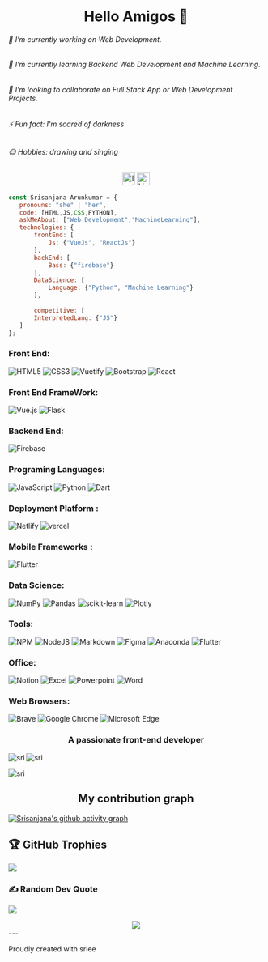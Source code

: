 
<!-- ### Header profile under construction (update soon 🚀).. -->

<h1 align="center">Hello Amigos 👋 </h1>
<!-- <div align="center">
<!--   <img height="150" src=""  /> 
</div> -->


<!--know me-->
<h6>🔭 I’m currently working on Web Development.</h6>
<h6>🌱 I’m currently learning Backend Web Development and Machine Learning.</h6>
<h6>👯 I’m looking to collaborate on Full Stack App or Web Development Projects.</h6>
<h6>⚡ Fun fact: I'm scared of darkness</h6>
<h6>😍 Hobbies: drawing and singing</h6>






<!-- #social... -->
<div align="center">
<img src="https://img.shields.io/badge/Instagram-E4405F?style=for-the-badge&logo=instagram&logoColor=white](https://www.instagram.com/_sri_ee_/" height="25" alt="Instagram logo"  />
  <img src="https://img.shields.io/badge/LinkedIn-0077B5?style=for-the-badge&logo=linkedin&logoColor=white](https://linkedin.com/in/https://www.linkedin.com/in/srisanjana-arunkumar-3357a0212/" height="25" alt="Linkedin logo"  />
</div>





```javascript
const Srisanjana Arunkumar = {
   pronouns: "she" | "her",
   code: [HTML,JS,CSS,PYTHON],
   askMeAbout: ["Web Development","MachineLearning"],
   technologies: {
       frontEnd: [
           Js: {"VueJs", "ReactJs"}
       ],
       backEnd: [
           Bass: {"firebase"}
       ],
       DataScience: [
           Language: {"Python", "Machine Learning"}
       ],
        
       competitive: [
	   InterpretedLang: {"JS"}
   ]
};
```




### Front End:

![HTML5](https://img.shields.io/badge/html5-%23E34F26.svg?style=plastic&logo=html5&logoColor=white)
 ![CSS3](https://img.shields.io/badge/css3-%231572B6.svg?style=plastic&logo=css3&logoColor=white)
 ![Vuetify](https://img.shields.io/badge/Vuetify-1867C0?style=plastic&logo=vuetify&logoColor=AEDDFF)
![Bootstrap](https://img.shields.io/badge/bootstrap-%23563D7C.svg?style=plastic&logo=bootstrap&logoColor=white)
![React](https://img.shields.io/badge/react-%2320232a.svg?style=plastic&logo=react&logoColor=%2361DAFB) 

### Front End FrameWork:

![Vue.js](https://img.shields.io/badge/vuejs-%2335495e.svg?style=plastic&logo=vuedotjs&logoColor=%234FC08D) 
![Flask](https://img.shields.io/badge/flask-%23000.svg?style=plastic&logo=flask&logoColor=white)

### Backend End:

![Firebase](https://img.shields.io/badge/firebase-%23039BE5.svg?style=plastic&logo=firebase)

### Programing Languages:

![JavaScript](https://img.shields.io/badge/javascript-%23323330.svg?style=plastic&logo=javascript&logoColor=%23F7DF1E)
 ![Python](https://img.shields.io/badge/Python-FFD43B?style=plastic&logo=python&logoColor=blue) 
![Dart](https://img.shields.io/badge/dart-%230175C2.svg?style=plastic&logo=dart&logoColor=white)

### Deployment Platform :
 
![Netlify](https://img.shields.io/badge/netlify-%23000000.svg?style=plastic&logo=netlify&logoColor=#00C7B7)
![vercel](https://img.shields.io/badge/Vercel-000000?style=plastic&logo=vercel&logoColor=white)
 
### Mobile Frameworks :
![Flutter](https://img.shields.io/badge/Flutter-02569B?style=for-the-badge&logo=flutter&logoColor=white)

### Data Science:

 ![NumPy](https://img.shields.io/badge/numpy-%23013243.svg?style=plastic&logo=numpy&logoColor=white) 
![Pandas](https://img.shields.io/badge/pandas-%23150458.svg?style=plastic&logo=pandas&logoColor=white) ![scikit-learn](https://img.shields.io/badge/scikit--learn-%23F7931E.svg?style=plastic&logo=scikit-learn&logoColor=white) 
 ![Plotly](https://img.shields.io/badge/Plotly-%233F4F75.svg?style=plastic&logo=plotly&logoColor=white)



### Tools:

![NPM](https://img.shields.io/badge/NPM-%23000000.svg?style=plastic&logo=npm&logoColor=white)
 ![NodeJS](https://img.shields.io/badge/node.js-6DA55F?style=plastic&logo=node.js&logoColor=white)
 ![Markdown](https://img.shields.io/badge/markdown-%23000000.svg?style=plastic&logo=markdown&logoColor=white) 
![Figma](https://img.shields.io/badge/figma-%23F24E1E.svg?style=plastic&logo=figma&logoColor=white)
![Anaconda](https://img.shields.io/badge/Anaconda-%2344A833.svg?style=plastic&logo=anaconda&logoColor=white) 
![Flutter](https://img.shields.io/badge/Flutter-%2302569B.svg?style=plastic&logo=Flutter&logoColor=white)


### Office:
![Notion](https://img.shields.io/badge/Notion-%23000000.svg?style=plastic&logo=notion&logoColor=white)
![Excel](https://img.shields.io/badge/Microsoft_Excel-217346?style=for-the-badge&logo=microsoft-excel&logoColor=white)
![Powerpoint](https://img.shields.io/badge/Microsoft_PowerPoint-B7472A?style=for-the-badge&logo=microsoft-powerpoint&logoColor=white)
![Word](https://img.shields.io/badge/Microsoft_Word-2B579A?style=for-the-badge&logo=microsoft-word&logoColor=white)

### Web Browsers:
![Brave](https://img.shields.io/badge/Brave-FF1B2D?style=for-the-badge&logo=Brave&logoColor=white)
![Google Chrome](https://img.shields.io/badge/Google_chrome-4285F4?style=for-the-badge&logo=Google-chrome&logoColor=white)
![Microsoft Edge](https://img.shields.io/badge/Microsoft_Edge-0078D7?style=for-the-badge&logo=Microsoft-edge&logoColor=white)

<h3 align="center">A passionate front-end developer</h3>
<!-- ### 📊 GitHub Stats: -->
<!-- ![](https://github-readme-stats.vercel.app/api?username=sriee19&theme=dracula&hide_border=false&include_all_commits=true&count_private=true)
![](https://github-readme-streak-stats.herokuapp.com/?user=sriee19&theme=dracula&hide_border=false)
![](https://github-readme-stats.vercel.app/api/top-langs/?username=sriee19&theme=dracula&hide_border=false&include_all_commits=true&count_private=true&layout=compact) -->




<p><img align="left" src="https://github-readme-stats.vercel.app/api?username=sriee19&show_icons=true&locale=en&theme=dracula&hide_border=false&include_all_commits=true&count_private=true" alt="sri" /></p>

<p><img align="center" src="https://github-readme-streak-stats.herokuapp.com/?user=sriee19&theme=dracula&hide_border=false&include_all_commits=true&count_private=true" alt="sri" /></p>

<p><img align="center" padding='20px' src="https://github-readme-stats.vercel.app/api/top-langs?username=sriee19&show_icons=true&locale=en&layout=compact&theme=dracula&hide_border=false&include_all_commits=true&count_private=true" alt="sri" /></p>



<h2 align="center">My contribution graph</h2>

[![Srisanjana's github activity graph](https://github-readme-activity-graph.cyclic.app/graph?username=sriee19&bg_color=373436&color=ffffff&line=638fb0&point=ffb8b8&area=true&hide_border=true)](https://github.com/ashutosh00710/github-readme-activity-graph)


## 🏆 GitHub Trophies
![](https://github-profile-trophy.vercel.app/?username=sriee19&theme=radical&no-frame=true&no-bg=false&margin-w=4)

### ✍️ Random Dev Quote
![](https://quotes-github-readme.vercel.app/api?type=horizontal&theme=radical)

<div align="center">
  <img src="https://visitcount.itsvg.in/api?id=sriee19&icon=2&color=1"  />
</div>
---


Proudly created with sriee
